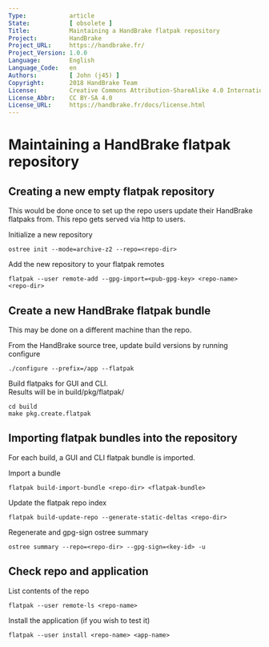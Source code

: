 ```yaml
---
Type:            article
State:           [ obsolete ]
Title:           Maintaining a HandBrake flatpak repository
Project:         HandBrake
Project_URL:     https://handbrake.fr/
Project_Version: 1.0.0
Language:        English
Language_Code:   en
Authors:         [ John (j45) ]
Copyright:       2018 HandBrake Team
License:         Creative Commons Attribution-ShareAlike 4.0 International
License_Abbr:    CC BY-SA 4.0
License_URL:     https://handbrake.fr/docs/license.html
---
```


Maintaining a HandBrake flatpak repository
==========================================

## Creating a new empty flatpak repository
This would be done once to set up the repo users update their HandBrake
flatpaks from. This repo gets served via http to users.

Initialize a new repository  

    ostree init --mode=archive-z2 --repo=<repo-dir>

Add the new repository to your flatpak remotes  

    flatpak --user remote-add --gpg-import=<pub-gpg-key> <repo-name> <repo-dir>

## Create a new HandBrake flatpak bundle
This may be done on a different machine than the repo.

From the HandBrake source tree, update build versions by running configure  

    ./configure --prefix=/app --flatpak

Build flatpaks for GUI and CLI.  
Results will be in build/pkg/flatpak/  

    cd build
    make pkg.create.flatpak

## Importing flatpak bundles into the repository
For each build, a GUI and CLI flatpak bundle is imported.

Import a bundle  

    flatpak build-import-bundle <repo-dir> <flatpak-bundle>

Update the flatpak repo index  

    flatpak build-update-repo --generate-static-deltas <repo-dir>

Regenerate and gpg-sign ostree summary  

    ostree summary --repo=<repo-dir> --gpg-sign=<key-id> -u

## Check repo and application
List contents of the repo  

    flatpak --user remote-ls <repo-name>

Install the application (if you wish to test it)  

    flatpak --user install <repo-name> <app-name>
